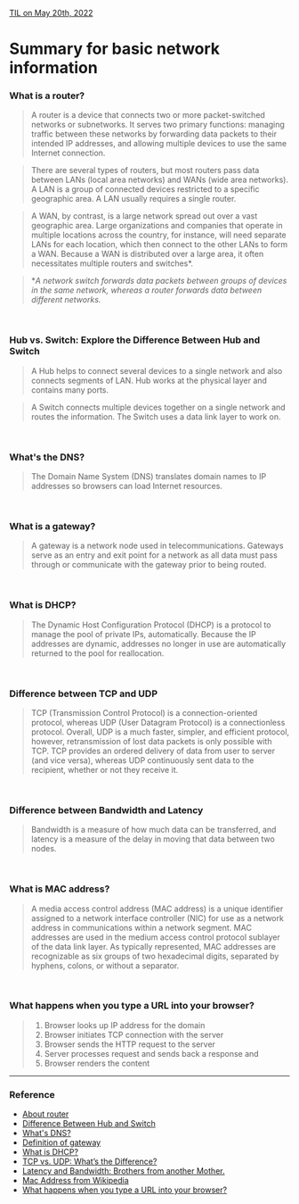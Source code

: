 [TIL on May 20th, 2022](../../TIL/2022/05/05-20-2022.md)
# **Summary for basic network information**

### What is a router?
> A router is a device that connects two or more packet-switched networks or subnetworks. It serves two primary functions: managing traffic between these networks by forwarding data packets to their intended IP addresses, and allowing multiple devices to use the same Internet connection.

> There are several types of routers, but most routers pass data between LANs (local area networks) and WANs (wide area networks). A LAN is a group of connected devices restricted to a specific geographic area. A LAN usually requires a single router.

> A WAN, by contrast, is a large network spread out over a vast geographic area. Large organizations and companies that operate in multiple locations across the country, for instance, will need separate LANs for each location, which then connect to the other LANs to form a WAN. Because a WAN is distributed over a large area, it often necessitates multiple routers and switches*.

> **A network switch forwards data packets between groups of devices in the same network, whereas a router forwards data between different networks.*

<br>

### Hub vs. Switch: Explore the Difference Between Hub and Switch
> A Hub helps to connect several devices to a single network and also connects segments of LAN. Hub works at the physical layer and contains many ports.

> A Switch connects multiple devices together on a single network and routes the information. The Switch uses a data link layer to work on.

<br>

### What's the DNS?
> The Domain Name System (DNS) translates domain names to IP addresses so browsers can load Internet resources.

<br>

### What is a gateway?
> A gateway is a network node used in telecommunications. Gateways serve as an entry and exit point for a network as all data must pass through or communicate with the gateway prior to being routed.

<br>

### What is DHCP?
> The Dynamic Host Configuration Protocol (DHCP) is a protocol to manage the pool of private IPs, automatically. Because the IP addresses are dynamic, addresses no longer in use are automatically returned to the pool for reallocation.

<br>

### Difference between TCP and UDP
> TCP (Transmission Control Protocol) is a connection-oriented protocol, whereas UDP (User Datagram Protocol) is a connectionless protocol. Overall, UDP is a much faster, simpler, and efficient protocol, however, retransmission of lost data packets is only possible with TCP. TCP provides an ordered delivery of data from user to server (and vice versa), whereas UDP continuously sent data to the recipient, whether or not they receive it. 

<br>

### Difference between Bandwidth and Latency
> Bandwidth is a measure of how much data can be transferred, and latency is a measure of the delay in moving that data between two nodes.

<br>

### What is MAC address?
> A media access control address (MAC address) is a unique identifier assigned to a network interface controller (NIC) for use as a network address in communications within a network segment. MAC addresses are used in the medium access control protocol sublayer of the data link layer. As typically represented, MAC addresses are recognizable as six groups of two hexadecimal digits, separated by hyphens, colons, or without a separator.

<br>

### What happens when you type a URL into your browser?
> <ol> <li> Browser looks up IP address for the domain </li> <li> Browser initiates TCP connection with the server </li> <li> Browser sends the HTTP request to the server </li> <li> Server processes request and sends back a response and </li> <li> Browser renders the content </li> </ol>

___

### Reference
- [About router](https://www.cloudflare.com/ko-kr/learning/network-layer/what-is-a-router/)
- [Difference Between Hub and Switch](https://byjus.com/gate/difference-between-hub-and-switch/#:~:text=Hub%20and%20Switch%20are%20the,send%20it%20over%20the%20network.)
- [What's DNS?](https://www.cloudflare.com/learning/dns/what-is-dns/)
- [Definition of gateway](https://www.techtarget.com/iotagenda/definition/gateway#:~:text=A%20gateway%20is%20a%20network,gateway%20prior%20to%20being%20routed.)
- [What is DHCP?](https://docs.microsoft.com/en-us/windows-server/networking/technologies/dhcp/dhcp-top#why-use-dhcp)
- [TCP vs. UDP: What’s the Difference?](https://www.lifesize.com/en/blog/tcp-vs-udp/#:~:text=TCP%20is%20a%20connection%2Doriented,is%20only%20possible%20with%20TCP.)
- [Latency and Bandwidth: Brothers from another Mother.](https://flexnetworks.ca/latency-and-bandwidth/#:~:text=Bandwidth%20is%20a%20measure%20of,size%20and%20latency%20measures%20speed.)
- [Mac Address from Wikipedia](https://en.wikipedia.org/wiki/MAC_address)
- [What happens when you type a URL into your browser?](https://aws.amazon.com/ko/blogs/mobile/what-happens-when-you-type-a-url-into-your-browser/)
